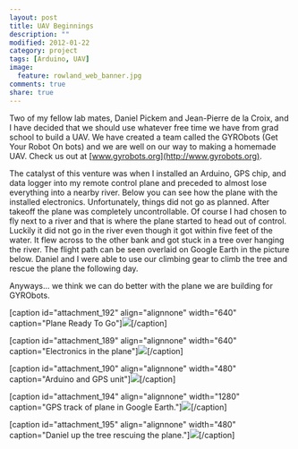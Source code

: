 ```yaml
---
layout: post
title: UAV Beginnings
description: ""
modified: 2012-01-22
category: project
tags: [Arduino, UAV]
image:
  feature: rowland_web_banner.jpg
comments: true
share: true
---
```


Two of my fellow lab mates, Daniel Pickem and Jean-Pierre de la Croix, and I have decided that we should use whatever free time we have from grad school to build a UAV. We have created a team called the GYRObots (Get Your Robot On bots) and we are well on our way to making a homemade UAV. Check us out at [www.gyrobots.org](http://www.gyrobots.org).

<!-- more -->

The catalyst of this venture was when I installed an Arduino, GPS chip, and data logger into my remote control plane and preceded to almost lose everything into a nearby river. Below you can see how the plane with the installed electronics. Unfortunately, things did not go as planned. After takeoff the plane was completely uncontrollable. Of course I had chosen to fly next to a river and that is where the plane started to head out of control. Luckily it did not go in the river even though it got within five feet of the water. It flew across to the other bank and got stuck in a tree over hanging the river. The flight path can be seen overlaid on Google Earth in the picture below. Daniel and I were able to use our climbing gear to climb the tree and rescue the plane the following day.

Anyways... we think we can do better with the plane we are building for GYRObots.

[caption id="attachment_192" align="alignnone" width="640" caption="Plane Ready To Go"][![](http://www.rowlandoflaherty.com/wp-content/uploads/2012/01/PlaneWithGPS4.jpg)](http://www.rowlandoflaherty.com/wp-content/uploads/2012/01/PlaneWithGPS4.jpg)[/caption]

[caption id="attachment_189" align="alignnone" width="640" caption="Electronics in the plane"][![](http://www.rowlandoflaherty.com/wp-content/uploads/2012/01/PlaneWithGPS1.jpg)](http://www.rowlandoflaherty.com/wp-content/uploads/2012/01/PlaneWithGPS1.jpg)[/caption]

[caption id="attachment_190" align="alignnone" width="480" caption="Arduino and GPS unit"][![](http://www.rowlandoflaherty.com/wp-content/uploads/2012/01/PlaneWithGPS2.jpg)](http://www.rowlandoflaherty.com/wp-content/uploads/2012/01/PlaneWithGPS2.jpg)[/caption]

[caption id="attachment_194" align="alignnone" width="1280" caption="GPS track of plane in Google Earth."][![](http://www.rowlandoflaherty.com/wp-content/uploads/2012/01/GPSTrackOfPlane.png)](http://www.rowlandoflaherty.com/wp-content/uploads/2012/01/GPSTrackOfPlane.png)[/caption]

[caption id="attachment_195" align="alignnone" width="480" caption="Daniel up the tree rescuing the plane."][![](http://www.rowlandoflaherty.com/wp-content/uploads/2012/01/PlaneRescue.jpg)](http://www.rowlandoflaherty.com/wp-content/uploads/2012/01/PlaneRescue.jpg)[/caption]
